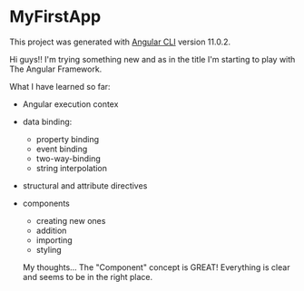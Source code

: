 # MyFirstApp

This project was generated with [Angular CLI](https://github.com/angular/angular-cli) version 11.0.2.

Hi guys!! I'm trying something new and as in the title I'm starting to play with The Angular Framework.

What I have learned so far:
- Angular execution contex
- data binding: 
  - property binding 
  - event binding
  - two-way-binding 
  - string interpolation
- structural and attribute directives
- components 
  - creating new ones
  - addition
  - importing
  - styling
  
  My thoughts... The "Component" concept is GREAT! Everything is clear and seems to be in the right place.
